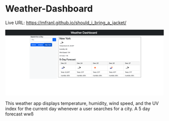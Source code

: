 # Weather-Dashboard

Live URL: https://mfranl.github.io/should_i_bring_a_jacket/

![Screenshot of weather dashboard](assets/images/weather.png)

This weather app displays temperature, humidity, wind speed, and the UV index for the current day whenever a user searches for a city. A 5 day forecast wwß
